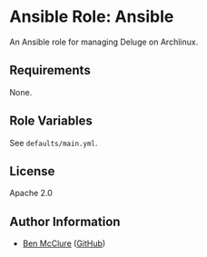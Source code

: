 # Ansible Role: Ansible

An Ansible role for managing Deluge on Archlinux.

## Requirements

None.

## Role Variables

See `defaults/main.yml`.

## License

Apache 2.0

## Author Information

- [Ben McClure](https://www.benmcclure.com/) ([GitHub](https://github.com/bmcclure/))
